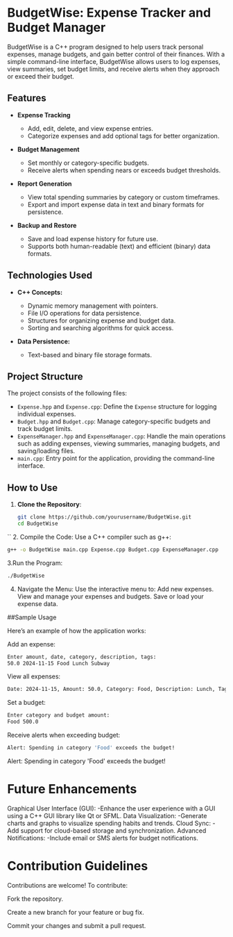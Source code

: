 # BudgetWise: Expense Tracker and Budget Manager

BudgetWise is a C++ program designed to help users track personal expenses, manage budgets, and gain better control of their finances. With a simple command-line interface, BudgetWise allows users to log expenses, view summaries, set budget limits, and receive alerts when they approach or exceed their budget.

## Features

- **Expense Tracking**
  - Add, edit, delete, and view expense entries.
  - Categorize expenses and add optional tags for better organization.

- **Budget Management**
  - Set monthly or category-specific budgets.
  - Receive alerts when spending nears or exceeds budget thresholds.

- **Report Generation**
  - View total spending summaries by category or custom timeframes.
  - Export and import expense data in text and binary formats for persistence.

- **Backup and Restore**
  - Save and load expense history for future use.
  - Supports both human-readable (text) and efficient (binary) data formats.

## Technologies Used

- **C++ Concepts:**
  - Dynamic memory management with pointers.
  - File I/O operations for data persistence.
  - Structures for organizing expense and budget data.
  - Sorting and searching algorithms for quick access.

- **Data Persistence:**
  - Text-based and binary file storage formats.

## Project Structure

The project consists of the following files:

- `Expense.hpp` and `Expense.cpp`: Define the `Expense` structure for logging individual expenses.
- `Budget.hpp` and `Budget.cpp`: Manage category-specific budgets and track budget limits.
- `ExpenseManager.hpp` and `ExpenseManager.cpp`: Handle the main operations such as adding expenses, viewing summaries, managing budgets, and saving/loading files.
- `main.cpp`: Entry point for the application, providing the command-line interface.

## How to Use

1. **Clone the Repository**:
   ```bash
   git clone https://github.com/yourusername/BudgetWise.git
   cd BudgetWise

``
2. Compile the Code: Use a C++ compiler such as g++:
```bash
g++ -o BudgetWise main.cpp Expense.cpp Budget.cpp ExpenseManager.cpp
```
3.Run the Program:
```bash
./BudgetWise
```
4. Navigate the Menu: Use the interactive menu to:
Add new expenses.
View and manage your expenses and budgets.
Save or load your expense data.

##Sample Usage

Here’s an example of how the application works:

Add an expense:
```bash
Enter amount, date, category, description, tags:
50.0 2024-11-15 Food Lunch Subway
```
View all expenses:
```bash
Date: 2024-11-15, Amount: 50.0, Category: Food, Description: Lunch, Tags: Subway
```
Set a budget:
```bash
Enter category and budget amount:
Food 500.0
```
Receive alerts when exceeding budget:
```bash
Alert: Spending in category 'Food' exceeds the budget!
```
Alert: Spending in category 'Food' exceeds the budget!

# Future Enhancements

Graphical User Interface (GUI):
-Enhance the user experience with a GUI using a C++ GUI library like Qt or SFML.
Data Visualization:
-Generate charts and graphs to visualize spending habits and trends.
Cloud Sync:
-Add support for cloud-based storage and synchronization.
Advanced Notifications:
-Include email or SMS alerts for budget notifications.

# Contribution Guidelines

Contributions are welcome! To contribute:

Fork the repository.

Create a new branch for your feature or bug fix.

Commit your changes and submit a pull request.



